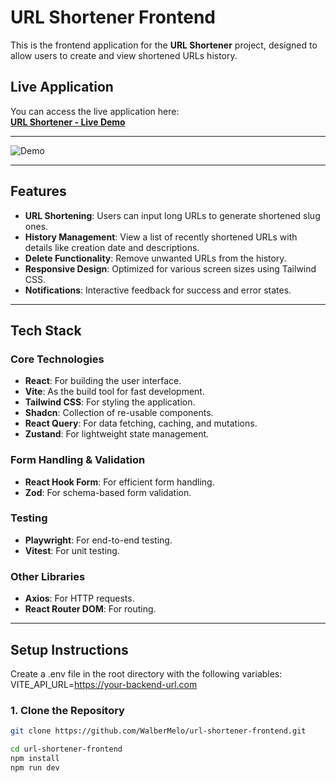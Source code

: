 # **URL Shortener Frontend**

This is the frontend application for the **URL Shortener** project, designed to allow users to create and view shortened URLs history.

## **Live Application**

You can access the live application here:  
[**URL Shortener - Live Demo**](https://github.com/WalberMelo/url-shorterner-frontend)

---

![Demo](https://res.cloudinary.com/devwm/video/upload/e_accelerate:69/v1738000131/Repositories/krkq2yyyys7uhu3qjyf0.gif)

---

## **Features**

- **URL Shortening**: Users can input long URLs to generate shortened slug ones.
- **History Management**: View a list of recently shortened URLs with details like creation date and descriptions.
- **Delete Functionality**: Remove unwanted URLs from the history.
- **Responsive Design**: Optimized for various screen sizes using Tailwind CSS.
- **Notifications**: Interactive feedback for success and error states.

---

## **Tech Stack**

### **Core Technologies**

- **React**: For building the user interface.
- **Vite**: As the build tool for fast development.
- **Tailwind CSS**: For styling the application.
- **Shadcn**: Collection of re-usable components.
- **React Query**: For data fetching, caching, and mutations.
- **Zustand**: For lightweight state management.

### **Form Handling & Validation**

- **React Hook Form**: For efficient form handling.
- **Zod**: For schema-based form validation.

### **Testing**

- **Playwright**: For end-to-end testing.
- **Vitest**: For unit testing.

### **Other Libraries**

- **Axios**: For HTTP requests.
- **React Router DOM**: For routing.

---

## **Setup Instructions**

Create a .env file in the root directory with the following variables:
VITE_API_URL=https://your-backend-url.com

### **1. Clone the Repository**

```bash
git clone https://github.com/WalberMelo/url-shortener-frontend.git

cd url-shortener-frontend
npm install
npm run dev
```
